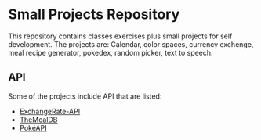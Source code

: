 # Small Projects Repository

This repository contains classes exercises plus small projects for self development.
The projects are: Calendar, color spaces, currency exchenge, meal recipe generator, pokedex, random picker, text to speech.

## API

Some of the projects include API that are listed:

* [ExchangeRate-API](https://www.exchangerate-api.com/)
* [TheMealDB](https://www.themealdb.com/api.php)
* [PokéAPI](https://pokeapi.co/)
